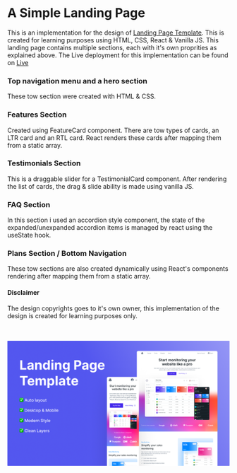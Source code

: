 # A Simple Landing Page 

This is an implementation for the design of [Landing Page Template](https://www.figma.com/community/file/1328257564171258838). This is created for learning purposes using HTML, CSS, React & Vanilla JS. This landing page contains multiple sections, each with it's own proprities as explained above. The Live deployment for this implementation can be found on [Live](https://exquisite-frangollo-77df1d.netlify.app/)


### Top navigation menu and a hero section 
These tow section were created with HTML & CSS.
### Features Section 
Created using FeatureCard component. There are tow types of cards, an LTR card and an RTL card. React renders these cards after mapping them from a static array.
### Testimonials Section
This is a draggable slider for a TestimonialCard component. After rendering the list of cards, the drag & slide ability is made using vanilla JS.
### FAQ Section
In this section i used an accordion style component, the state of the expanded/unexpanded accordion items is managed by react using the useState hook.
### Plans Section / Bottom Navigation
These tow sections are also created dynamically using React's components rendering after mapping them from a static array.



#### Disclaimer
The design copyrights goes to it's own owner, this implementation of the design is created for learning purposes only.

<br><br>
<img src="https://raw.githubusercontent.com/jamalnay/landing-template/main/22a2f886-2b74-456f-b751-d27bba8fd98c-cover.png" width="800">
